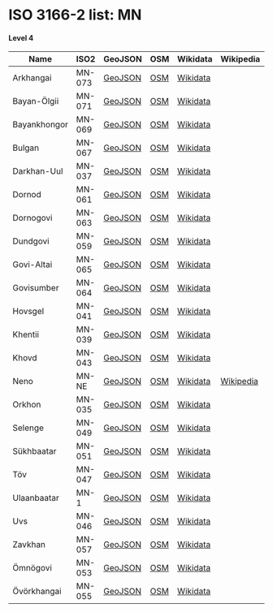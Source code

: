 # ISO 3166-2 list: MN


#### Level 4
Name | ISO2 | GeoJSON | OSM | Wikidata | Wikipedia | population 
--- | --- | --- | --- | --- | --- | --: 
Arkhangai | MN-073 | [GeoJSON](../../export/geojson/q8/iso2/MN/MN-073.geojson) | [OSM](https://www.openstreetmap.org/relation/270075) | [Wikidata](https://www.wikidata.org/wiki/Q207809) |  | 92,059
Bayan-Ölgii | MN-071 | [GeoJSON](../../export/geojson/q8/iso2/MN/MN-071.geojson) | [OSM](https://www.openstreetmap.org/relation/3382266) | [Wikidata](https://www.wikidata.org/wiki/Q191792) |  | 100,189
Bayankhongor | MN-069 | [GeoJSON](../../export/geojson/q8/iso2/MN/MN-069.geojson) | [OSM](https://www.openstreetmap.org/relation/270052) | [Wikidata](https://www.wikidata.org/wiki/Q276200) |  | 83,936
Bulgan | MN-067 | [GeoJSON](../../export/geojson/q8/iso2/MN/MN-067.geojson) | [OSM](https://www.openstreetmap.org/relation/270073) | [Wikidata](https://www.wikidata.org/wiki/Q209774) |  | 60,014
Darkhan-Uul | MN-037 | [GeoJSON](../../export/geojson/q8/iso2/MN/MN-037.geojson) | [OSM](https://www.openstreetmap.org/relation/270091) | [Wikidata](https://www.wikidata.org/wiki/Q18827) |  | 100,939
Dornod | MN-061 | [GeoJSON](../../export/geojson/q8/iso2/MN/MN-061.geojson) | [OSM](https://www.openstreetmap.org/relation/269886) | [Wikidata](https://www.wikidata.org/wiki/Q207795) |  | 76,476
Dornogovi | MN-063 | [GeoJSON](../../export/geojson/q8/iso2/MN/MN-063.geojson) | [OSM](https://www.openstreetmap.org/relation/270050) | [Wikidata](https://www.wikidata.org/wiki/Q213272) |  | 65,267
Dundgovi | MN-059 | [GeoJSON](../../export/geojson/q8/iso2/MN/MN-059.geojson) | [OSM](https://www.openstreetmap.org/relation/270094) | [Wikidata](https://www.wikidata.org/wiki/Q211835) |  | 44,429
Govi-Altai | MN-065 | [GeoJSON](../../export/geojson/q8/iso2/MN/MN-065.geojson) | [OSM](https://www.openstreetmap.org/relation/270054) | [Wikidata](https://www.wikidata.org/wiki/Q192945) |  | 56,209
Govisumber | MN-064 | [GeoJSON](../../export/geojson/q8/iso2/MN/MN-064.geojson) | [OSM](https://www.openstreetmap.org/relation/270095) | [Wikidata](https://www.wikidata.org/wiki/Q236333) |  | 16,522
Hovsgel | MN-041 | [GeoJSON](../../export/geojson/q8/iso2/MN/MN-041.geojson) | [OSM](https://www.openstreetmap.org/relation/270072) | [Wikidata](https://www.wikidata.org/wiki/Q244788) |  | 128,159
Khentii | MN-039 | [GeoJSON](../../export/geojson/q8/iso2/MN/MN-039.geojson) | [OSM](https://www.openstreetmap.org/relation/269885) | [Wikidata](https://www.wikidata.org/wiki/Q239040) |  | 72,609
Khovd | MN-043 | [GeoJSON](../../export/geojson/q8/iso2/MN/MN-043.geojson) | [OSM](https://www.openstreetmap.org/relation/270055) | [Wikidata](https://www.wikidata.org/wiki/Q194098) |  | 83,517
Neno | MN-NE | [GeoJSON](../../export/geojson/q8/iso2/MN/MN-NE.geojson) | [OSM](https://www.openstreetmap.org/relation/7800276) | [Wikidata](https://www.wikidata.org/wiki/Q1195298) | [Wikipedia](http://en.wikipedia.org/wiki/en%3ANeno%20District) | 
Orkhon | MN-035 | [GeoJSON](../../export/geojson/q8/iso2/MN/MN-035.geojson) | [OSM](https://www.openstreetmap.org/relation/270092) | [Wikidata](https://www.wikidata.org/wiki/Q234710) |  | 100,731
Selenge | MN-049 | [GeoJSON](../../export/geojson/q8/iso2/MN/MN-049.geojson) | [OSM](https://www.openstreetmap.org/relation/270089) | [Wikidata](https://www.wikidata.org/wiki/Q234680) |  | 106,292
Sükhbaatar | MN-051 | [GeoJSON](../../export/geojson/q8/iso2/MN/MN-051.geojson) | [OSM](https://www.openstreetmap.org/relation/269874) | [Wikidata](https://www.wikidata.org/wiki/Q244804) |  | 59,034
Töv | MN-047 | [GeoJSON](../../export/geojson/q8/iso2/MN/MN-047.geojson) | [OSM](https://www.openstreetmap.org/relation/3382267) | [Wikidata](https://www.wikidata.org/wiki/Q276195) |  | 90,421
Ulaanbaatar | MN-1 | [GeoJSON](../../export/geojson/q8/iso2/MN/MN-1.geojson) | [OSM](https://www.openstreetmap.org/relation/270090) | [Wikidata](https://www.wikidata.org/wiki/Q23430) |  | 1,396,288
Uvs | MN-046 | [GeoJSON](../../export/geojson/q8/iso2/MN/MN-046.geojson) | [OSM](https://www.openstreetmap.org/relation/270059) | [Wikidata](https://www.wikidata.org/wiki/Q192942) |  | 80,763
Zavkhan | MN-057 | [GeoJSON](../../export/geojson/q8/iso2/MN/MN-057.geojson) | [OSM](https://www.openstreetmap.org/relation/4074177) | [Wikidata](https://www.wikidata.org/wiki/Q167764) |  | 69,916
Ömnögovi | MN-053 | [GeoJSON](../../export/geojson/q8/iso2/MN/MN-053.geojson) | [OSM](https://www.openstreetmap.org/relation/270051) | [Wikidata](https://www.wikidata.org/wiki/Q235579) |  | 61,655
Övörkhangai | MN-055 | [GeoJSON](../../export/geojson/q8/iso2/MN/MN-055.geojson) | [OSM](https://www.openstreetmap.org/relation/270074) | [Wikidata](https://www.wikidata.org/wiki/Q234713) |  | 100,731

